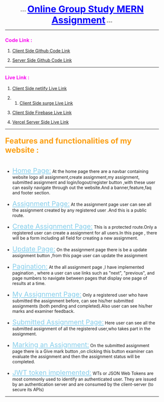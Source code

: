 <p align="center">
 ---
  <b><span style="font-size: 30px ; color: #0A03FC;font-weight:bold"><u>Online Group Study MERN Assignment</u></span></b>
 ---
</p>

---

### <span style=" color: #FA07EF">Code Link : </span>

1. [Client Side Github Code Link](https://github.com/Porgramming-Hero-web-course/b8a11-client-side-mr-tnmy-srkr "https://github.com/Porgramming-Hero-web-course/b8a11-client-side-mr-tnmy-srkr")

2. [Server Side Github Code Link](https://github.com/Porgramming-Hero-web-course/b8a11-server-side-mr-tnmy-srkr "https://github.com/Porgramming-Hero-web-course/b8a11-server-side-mr-tnmy-srkr")

---

### <span style=" color: #FA07EF">Live Link : </span>

1. [ Client Side netlify Live Link](https://online-group-study-mern.netlify.app/ "https://online-group-study-mern.netlify.app/")

2. 1. [ Client Side surge Live Link](https://online-group-study-mern.surge.sh/ "https://online-group-study-mern.surge.sh/")

3. [ Client Side Firebase Live Link](https://online-group-study-mern.web.app/ "https://online-group-study-mern.web.app/")

4. [Vercel Server Side Live Link](https://online-group-study-mern-assignment-11-server.vercel.app/ "https://online-group-study-mern-assignment-11-server.vercel.app/")

---


### <span style=" color: #fc9f11;font-size:25px"> Features and functionalities of my website : </span>

#
- <span style="font-size:22px;color:skyblue;text-decoration:underline">Home Page:</span>
At the home page there are a navbar containing website logo all assignment,create assignment,my assignment, submitted assignment and login/logout/register button ,with these user can easily navigate through out the website.And a banner,feature,faq and footer section.

- <span style="font-size:22px;color:skyblue;text-decoration:underline">Assignment Page:</span> At the assignment page user can see all the assignment  created by any registered user .And this is a public route.

- <span style="font-size:22px;color:skyblue;text-decoration:underline">Create Assignment Page:</span>  This is a protected route.Only a registered user can create a assignment for all users.In this page , there will be a form including all field for creating a new assignment.

- <span style="font-size:22px;color:skyblue;text-decoration:underline">Update Page:</span>
On the assignment page there is be a update assignment button ,from this page user can update the assignment

- <span style="font-size:22px;color:skyblue;text-decoration:underline">Pagination:</span>
At the all assignment page ,I have implemented pagination , where a user can use links such as "next", "previous", and page numbers to navigate between pages that display one page of results at a time.


- <span style="font-size:22px;color:skyblue;text-decoration:underline">My Assignment Page:</span>
 Only a registered user who have submitted the assignment before, can see his/her submitted assignments (both pending and completed).Also user can see his/her marks and examiner feedback.

 - <span style="font-size:22px;color:skyblue;text-decoration:underline">Submitted Assignment Page:</span>
 Here user can see all the submitted assignment of all the registered user,who takes part in the assignment.

 - <span style="font-size:22px;color:skyblue;text-decoration:underline">Marking an Assignment:</span>
 On the submitted assignment page there is a Give mark button ,on clicking this button examiner can evaluate the assignment and then the assignment status will be completed.

 - <span style="font-size:22px;color:skyblue;text-decoration:underline">JWT token implemented:</span>
 WTs or JSON Web Tokens are most commonly used to identify an authenticated user. They are issued by an authentication server and are consumed by the client-server (to secure its APIs)
 
 ---

